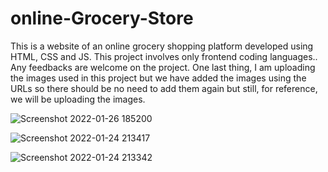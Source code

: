 # online-Grocery-Store
This is a website of an online grocery shopping platform developed using HTML, CSS and JS. This project involves only frontend coding languages.. Any feedbacks are welcome on the project. One last thing, I am uploading the images used in this project but we have added the images using the URLs so there should be no need to add them again but still, for reference, we will be uploading the images.



![Screenshot 2022-01-26 185200](https://user-images.githubusercontent.com/97402437/161426498-f1562659-2055-4b4a-82a9-f9b7694c7f22.png)


![Screenshot 2022-01-24 213417](https://user-images.githubusercontent.com/97402437/161426503-968eea4c-5f58-4f65-9266-9a0fdf96f586.png)


![Screenshot 2022-01-24 213342](https://user-images.githubusercontent.com/97402437/161426513-002bc807-8451-45c2-9d2b-38a699204459.png)
